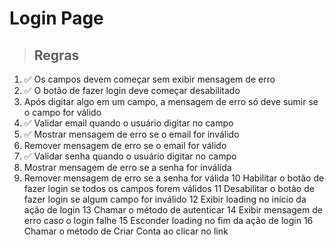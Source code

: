 # Login Page

> ## Regras
1. ✅ Os campos devem começar sem exibir mensagem de erro
2. ✅ O botão de fazer login deve começar desabilitado
3. Após digitar algo em um campo, a mensagem de erro só deve sumir se o campo for válido
4. ✅ Validar email quando o usuário digitar no campo
5. ✅ Mostrar mensagem de erro se o email for inválido
6. Remover mensagem de erro se o email for válido
7. ✅ Validar senha quando o usuário digitar no campo
8. Mostrar mensagem de erro se a senha for inválida
9. Remover mensagem de erro se a senha for válida
10  Habilitar o botão de fazer login se todos os campos forem válidos
11  Desabilitar o botão de fazer login se algum campo for inválido
12  Exibir loading no início da ação de login
13  Chamar o método de autenticar
14  Exibir mensagem de erro caso o login falhe
15  Esconder loading no fim da ação de login
16  Chamar o método de Criar Conta ao clicar no link